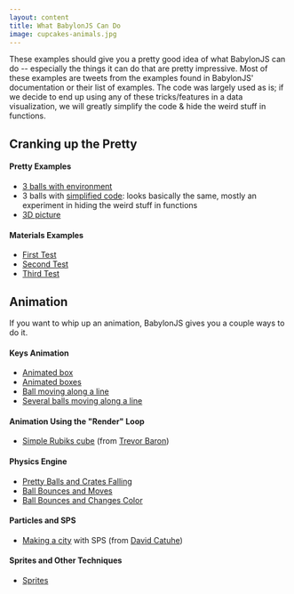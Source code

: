 ```yaml
---
layout: content
title: What BabylonJS Can Do
image: cupcakes-animals.jpg
---
```

<p>These examples should give you a pretty good idea of what BabylonJS can do -- especially the things it can do that are pretty impressive. Most of these examples are tweets from the examples found in BabylonJS' documentation or their list of examples. The code was largely used as is; if we decide to end up using any of these tricks/features in a data visualization, we will greatly simplify the code & hide the weird stuff in functions.</p>

<h2>Cranking up the Pretty</h2>

<h4>Pretty Examples</h4>
<ul>
<li> <a href="pretty/three-balls-on-environment.html">3 balls with environment</a></li>
<li> 3 balls with <a href="pretty/three-balls-simple.html">simplified code</a>: looks basically the same, mostly an experiment in hiding the weird stuff  in functions</li>
<li> <a href="pretty/3d-camera.html">3D picture</a></li>
</ul>

<h4>Materials Examples</h4>
<ul>
<li> <a href="pretty/materials-test1.html">First Test</a></li>
<li> <a href="pretty/materials-test2.html">Second Test</a></li>
<li> <a href="pretty/materials-test3.html">Third Test</a></li>

</ul>


<h2>Animation</h2>

<p>If you want to whip up an animation, BabylonJS gives you a couple ways to do it.</p>

<h4>Keys Animation</h4>
<ul>
<li> <a href="animation-keys/box.html">Animated box</a></li>
<li> <a href="animation-keys/boxes.html">Animated boxes</a></li>
<li> <a href="animation-keys/ball-xy.html">Ball moving along a line</a></li>
<li> <a href="animation-keys/balls-xy.html">Several balls moving along a line </a></li>
</ul>

<h4>Animation Using the "Render" Loop</h4>
<ul>
<li> <a href="animation-render/rubiks-cube.html">Simple Rubiks cube</a> (from  <a href="https://playground.babylonjs.com/#F7BSJ6#4">Trevor Baron</a>)</li> 
</ul>

<h4>Physics Engine</h4>
<ul>
<li> <a href="physics/pretty-balls-dropping.html">Pretty Balls and Crates Falling</a></li>
<li> <a href="physics/bounce-move.html">Ball Bounces and Moves</a></li>
<li> <a href="physics/bounce-change-color.html">Ball Bounces and Changes Color</a></li>
</ul>

<h4>Particles and SPS</h4>
<ul>
<li> <a href="particles-sps/buildings.html">Making a city</a> with SPS (from <a href="https://playground.babylonjs.com/#2FPT1A#56">David Catuhe</a>) </li>
</ul>

<h4>Sprites and Other Techniques</h4>
<ul>
<li> <a href="animation-other/sprites.html">Sprites</a></li>
</ul>


   
